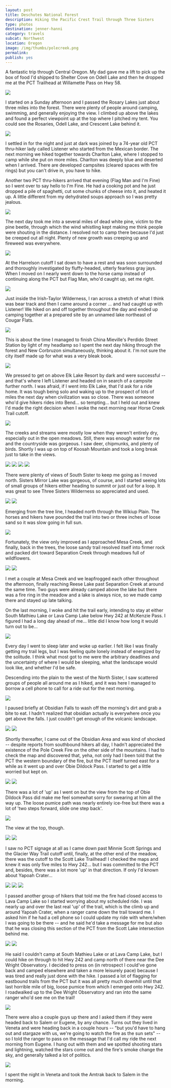 ```yaml
---
layout: post
title: Deschutes National Forest
description: Hiking the Pacific Crest Trail through Three Sisters 
type: photos
destination: jenner-hanni
category: travels
subcat: Northwest
location: Oregon 
image: /img/thumbs/polecreek.png
permalink: 
publish: yes
---
```


A fantastic trip through Central Oregon. My dad gave me a lift to pick up the box of food I'd shipped to Shelter Cove on Odell Lake and then he dropped me at the PCT Trailhead at Willamette Pass on Hwy 58. 

<img src="https://photos.smugmug.com/North-America/2012-Pacific-Crest-Trail-Section/i-6C8pPMC/0/O/DSCF0156.resized.jpg">

I started on a Sunday afternoon and I passed the Rosary Lakes just about three miles into the forest. There were plenty of people around camping, swimming, and generally enjoying the view. I climbed up above the lakes and found a perfect viewpoint up at the top where I pitched my tent. You could see the Rosaries, Odell Lake, and Crescent Lake behind it.

<img src="https://photos.smugmug.com/North-America/2012-Pacific-Crest-Trail-Section/i-M4spwV5/0/O/DSCF0195.resized.jpg">

I settled in for the night and just at dark was joined by a 74-year old PCT thru-hiker lady called Listener who started from the Mexican border. The next morning we hiked together towards Charlton Lake, where I stopped to camp while she put on more miles. Charlton was deeply blue and deserted when I arrived. There are developed campsites (cleared spaces with fire rings) but you can't drive in, you have to hike. 

Another two PCT thru-hikers arrived that evening (Flag Man and I'm Fine) so I went over to say hello to I'm Fine. He had a cooking pot and he just dropped a pile of spaghetti, cut some chunks of cheese into it, and heated it up. A little different from my dehydrated soups approach so I was pretty jealous.

<img src="https://photos.smugmug.com/North-America/2012-Pacific-Crest-Trail-Section/i-kMqWhrr/0/O/DSCF0210.resized.jpg">

The next day took me into a several miles of dead white pine, victim to the pine beetle, through which the wind whistling kept making me think people were shouting in the distance. I resolved not to camp there because I'd just be creeped out all night. Plenty of new growth was creeping up and fireweed was everywhere. 

<img src="https://photos.smugmug.com/North-America/2012-Pacific-Crest-Trail-Section/i-6wxdBzg/0/O/DSCF0225.resized.jpg">

At the Harrelson cutoff I sat down to have a rest and was soon surrounded and thoroughly investigated by fluffy-headed, utterly fearless gray jays. When I moved on I nearly went down to the horse camp instead of continuing along the PCT but Flag Man, who'd caught up, set me right.

<img src="https://photos.smugmug.com/North-America/2012-Pacific-Crest-Trail-Section/i-GBgXPXf/0/O/DSCF0237.resized.jpg">

Just inside the Irish-Taylor Wilderness, I ran across a stretch of what I think was bear track and then I came around a corner ... and had caught up with Listener! We hiked on and off together throughout the day and ended up camping together at a prepared site by an unnamed lake northeast of Cougar Flats. 
 
<img src="https://photos.smugmug.com/North-America/2012-Pacific-Crest-Trail-Section/i-QHmFMXH/0/O/DSCF0243.resized.jpg">

This is about the time I managed to finish China Mieville's Perdido Street Station by light of my headlamp so I spent the next day hiking through the forest and New Corbruzon simultaneously, thinking about it. I'm not sure the city itself made up for what was a very bleak book.

<img src="https://photos.smugmug.com/North-America/2012-Pacific-Crest-Trail-Section/i-kNvqS8P/0/O/DSCF0255.resized.jpg">

We pressed to get on above Elk Lake Resort by dark and were successful -- and that's where I left Listener and headed on in search of a campsite further north. I was afraid, if I went into Elk Lake, that I'd ask for a ride home. It was tough being solo and waking up to the prospect of lots of miles the next day when civilization was so close. There was someone who'd give hikers rides into Bend... so tempting... but I held out and knew I'd made the right decision when I woke the next morning near Horse Creek Trail cutoff.

<img src="https://photos.smugmug.com/North-America/2012-Pacific-Crest-Trail-Section/i-nd3Z4dX/0/O/DSCF0256.resized.jpg">

The creeks and streams were mostly low when they weren't entirely dry, especially out in the open meadows. Still, there was enough water for me and the countryside was gorgeous. I saw deer, chipmunks, and plenty of birds. Shortly I was up on top of Koosah Mountain and took a long break just to take in the views.

<img src="https://photos.smugmug.com/North-America/2012-Pacific-Crest-Trail-Section/i-sghsbgc/0/O/DSCF0261.resized.jpg">

<img src="https://photos.smugmug.com/North-America/2012-Pacific-Crest-Trail-Section/i-Zt2dVcv/0/O/DSCF0262.resized.jpg">

<img src="https://photos.smugmug.com/North-America/2012-Pacific-Crest-Trail-Section/i-g9WzHqG/0/O/DSCF0263.resized.jpg">

<img src="https://photos.smugmug.com/North-America/2012-Pacific-Crest-Trail-Section/i-DwXvzrT/0/O/DSCF0269.resized.jpg">

There were plenty of views of South Sister to keep me going as I moved north. Sisters Mirror Lake was gorgeous, of course, and I started seeing lots of small groups of hikers either heading to summit or just out for a loop. It was great to see Three Sisters Wilderness so appreciated and used.

<img src="https://photos.smugmug.com/North-America/2012-Pacific-Crest-Trail-Section/i-FQWKMpx/0/O/DSCF0270.resized.jpg">

<img src="https://photos.smugmug.com/North-America/2012-Pacific-Crest-Trail-Section/i-VV5HJ4C/0/O/DSCF0273.resized.jpg">

Emerging from the tree line, I headed north through the Wikiup Plain. The horses and hikers have pounded the trail into two or three inches of loose sand so it was slow going in full sun.
 
<img src="https://photos.smugmug.com/North-America/2012-Pacific-Crest-Trail-Section/i-mbXJZkn/0/O/DSCF0274.resized.jpg">

Fortunately, the view only improved as I approached Mesa Creek, and finally, back in the trees, the loose sandy trail resolved itself into firmer rock and packed dirt toward Separation Creek through meadows full of wildflowers. 

<img src="https://photos.smugmug.com/North-America/2012-Pacific-Crest-Trail-Section/i-JdCzsJM/0/O/DSCF0277.resized.jpg">

<img src="https://photos.smugmug.com/North-America/2012-Pacific-Crest-Trail-Section/i-JG7vVcs/0/O/DSCF0279.resized.jpg">

I met a couple at Mesa Creek and we leapfrogged each other throughout the afternoon, finally reaching Reese Lake past Separation Creek at around the same time. Two guys were already camped above the lake but there was a fire ring in the meadow and a lake is always nice, so we made camp there and stayed up late talking. 

On the last morning, I woke and hit the trail early, intending to stay at either South Mathieu Lake or Lava Camp Lake below Hwy 242 at McKenzie Pass. I figured I had a long day ahead of me... little did I know how long it would turn out to be...

<img src="https://photos.smugmug.com/North-America/2012-Pacific-Crest-Trail-Section/i-VSgGXJL/0/O/DSCF0289.resized.jpg">

Every day I went to sleep later and woke up earlier. I felt like I was finally getting my trail legs, but I was feeling quite lonely instead of energized by the solitude. I think what most got to me were the arbitrary deadlines and the uncertainty of where I would be sleeping, what the landscape would look like, and whether I'd be safe. 

Descending into the plain to the west of the North Sister, I saw scattered groups of people all around me as I hiked, and it was here I managed to borrow a cell phone to call for a ride out for the next morning.

<img src="https://photos.smugmug.com/North-America/2012-Pacific-Crest-Trail-Section/i-HPkzzQN/0/O/DSCF0291.resized.jpg">

I paused briefly at Obsidian Falls to wash off the morning's dirt and grab a bite to eat. I hadn't realized that obsidian actually is everywhere once you get above the falls. I just couldn't get enough of the volcanic landscape. 

<img src="https://photos.smugmug.com/North-America/2012-Pacific-Crest-Trail-Section/i-WqDLHKt/0/O/DSCF0300.resized.jpg">

<img src="https://photos.smugmug.com/North-America/2012-Pacific-Crest-Trail-Section/i-LXVnX7w/0/O/DSCF0302.resized.jpg">

Shortly thereafter, I came out of the Obsidian Area and was kind of shocked -- despite reports from southbound hikers all day, I hadn't appreciated the existence of the Pole Creek Fire on the other side of the mountains. I had to check the map and discovered that, yeha, not only had I been told that the PCT the western boundary of the fire, but the PCT itself turned east for a while as it went up and over Obie Dildock Pass. I started to get a little worried but kept on.

<img src="https://photos.smugmug.com/North-America/2012-Pacific-Crest-Trail-Section/i-4LVQx7j/0/O/DSCF0306.resized.jpg">

<img src="https://photos.smugmug.com/North-America/2012-Pacific-Crest-Trail-Section/i-HWB2pMX/0/O/DSCF0309.resized.jpg">

There was a lot of 'up' as I went on but the view from the top of Obie Dildock Pass did make me feel somewhat sorry for swearing at him all the way up. The loose pumice path was nearly entirely ice-free but there was a lot of 'two steps forward, slide one step back'. 

<img src="https://photos.smugmug.com/North-America/2012-Pacific-Crest-Trail-Section/i-T43pBHS/0/O/DSCF0310.resized.jpg">

The view at the top, though. 

<img src="https://photos.smugmug.com/North-America/2012-Pacific-Crest-Trail-Section/i-DJCFfTx/0/O/DSCF0313.resized.jpg">

<img src="https://photos.smugmug.com/North-America/2012-Pacific-Crest-Trail-Section/i-6W5VrXg/0/O/DSCF0314.resized.jpg">

I saw no PCT signage at all as I came down past Minnie Scott Springs and the Glacier Way Trail cutoff until, finally, at the other end of the meadow, there was the cutoff to the Scott Lake Trailhead! I checked the maps and knew it was only five miles to Hwy 242... but I was committed to the PCT and, besides, there was a lot more 'up' in that direction. If only I'd known about Yapoah Crater...

<img src="https://photos.smugmug.com/North-America/2012-Pacific-Crest-Trail-Section/i-zFbvWmK/0/O/DSCF0316.resized.jpg">

<img src="https://photos.smugmug.com/North-America/2012-Pacific-Crest-Trail-Section/i-gjc7fm4/0/O/DSCF0317.resized.jpg">

<img src="https://photos.smugmug.com/North-America/2012-Pacific-Crest-Trail-Section/i-8GMPbMk/0/O/DSCF0318.resized.jpg">

I passed another group of hikers that told me the fire had closed access to Lava Camp Lake so I started worrying about my scheduled ride. I was nearly up and over the last real 'up' of the trail, which is the climb up and around Yapoah Crater, when a ranger came down the trail toward me. I asked him if he had a cell phone so I could update my ride with where/when I was going to be there -- and he said he'd take a message for me but also that he was closing this section of the PCT from the Scott Lake intersection behind me.

<img src="https://photos.smugmug.com/North-America/2012-Pacific-Crest-Trail-Section/i-Gj7LgRx/0/O/DSCF0322.resized.jpg">

<img src="https://photos.smugmug.com/North-America/2012-Pacific-Crest-Trail-Section/i-2jSSxdw/0/O/DSCF0325.resized.jpg">

He said I couldn't camp at South Mathieu Lake or at Lava Camp Lake, but I could hike on through to hit Hwy 242 and camp north of there near the Dee Wright Observatory. I decided to press on (in retrospect I could've gone back and camped elsewhere and taken a more leisurely pace) because I was tired and really just done with the hike. I passed  a lot of flagging for eastbound trails from the PCT but it was all pretty much downhill until that last horrible mile of big, loose pumice from which I emerged onto Hwy 242. I roadwalked up to the Dee Wright Observatory and ran into the same ranger who'd see me on the trail!

<img src="https://photos.smugmug.com/North-America/2012-Pacific-Crest-Trail-Section/i-dSKTRwn/0/O/DSCF0330.resized.jpg">

There were also a couple guys up there and I asked them if they were headed back to Salem or Eugene, by any chance. Turns out they lived in Veneta and were heading back in a couple hours -- "but you'd have to hang out and stargaze with us, we're going to watch the fire as the sun sets" -- so I told the ranger to pass on the message that I'd call my ride the next morning from Eugene. I hung out with them and we spotted shooting stars and lightning, watched the stars come out and the fire's smoke change the sky, and generally talked a lot of politics. 

<img src="https://photos.smugmug.com/North-America/2012-Pacific-Crest-Trail-Section/i-d8FpgSx/0/O/DSCF0329.resized.jpg">

I spent the night in Veneta and took the Amtrak back to Salem in the morning.

